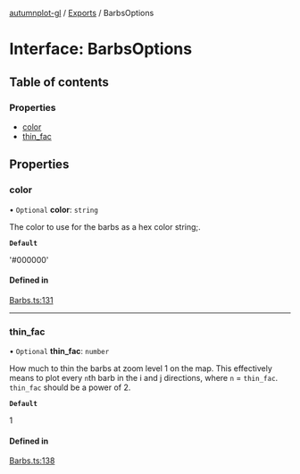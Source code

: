 [autumnplot-gl](../README.md) / [Exports](../modules.md) / BarbsOptions

# Interface: BarbsOptions

## Table of contents

### Properties

- [color](BarbsOptions.md#color)
- [thin\_fac](BarbsOptions.md#thin_fac)

## Properties

### color

• `Optional` **color**: `string`

The color to use for the barbs as a hex color string;.

**`Default`**

'#000000'

#### Defined in

[Barbs.ts:131](https://github.com/tsupinie/autumnplot-gl/blob/3306c37/src/Barbs.ts#L131)

___

### thin\_fac

• `Optional` **thin\_fac**: `number`

How much to thin the barbs at zoom level 1 on the map. This effectively means to plot every `n`th barb in the i and j directions, where `n` = 
`thin_fac`. `thin_fac` should be a power of 2.

**`Default`**

1

#### Defined in

[Barbs.ts:138](https://github.com/tsupinie/autumnplot-gl/blob/3306c37/src/Barbs.ts#L138)
